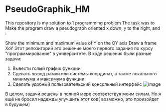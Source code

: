 # PseudoGraphik_HM
This repository is my solution to 1 programming problem The task was to Make the program draw a pseudograph oriented x down, y to the right, and :

Show the minimum and maximum value of Y on the OY axis
Draw a frame XoY
Этот репозиторий это решение моего первого задания по курсу "программирование" в университете.
В ходе решения были разные задачи:
  1. Вывести голый график функции
  2. Сделать вывод рамки или системы координат, а также локального минимума и максимума функции
  3. Сделать удобный пользовательский консольный интерфейс
![image](https://user-images.githubusercontent.com/89681138/227314675-17008815-8bbe-4753-a1c9-e2f246a9a6c0.png)

В целом, задачи решены в полной мере соответствуя моим силам.
Но я ещё не бросил надежды улучшить этот код( возможно, это произойдет в будущем)
